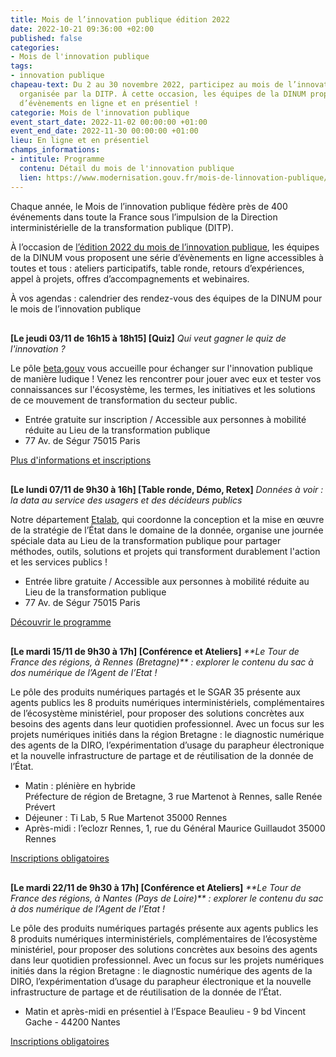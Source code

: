 ```yaml
---
title: Mois de l’innovation publique édition 2022
date: 2022-10-21 09:36:00 +02:00
published: false
categories:
- Mois de l'innovation publique
tags:
- innovation publique
chapeau-text: Du 2 au 30 novembre 2022, participez au mois de l’innovation publique
  organisée par la DITP. À cette occasion, les équipes de la DINUM proposent une série
  d’évènements en ligne et en présentiel !
categorie: Mois de l'innovation publique
event_start_date: 2022-11-02 00:00:00 +01:00
event_end_date: 2022-11-30 00:00:00 +01:00
lieu: En ligne et en présentiel
champs_informations:
- intitule: Programme
  contenu: Détail du mois de l'innovation publique
  lien: https://www.modernisation.gouv.fr/mois-de-linnovation-publique/programme
---
```


Chaque année, le Mois de l’innovation publique fédère près de 400 événements dans toute la France sous l’impulsion de la Direction interministérielle de la transformation publique (DITP).

À l’occasion de [l’édition 2022 du mois de l’innovation publique](https://www.modernisation.gouv.fr/mois-de-linnovation-publique), les équipes de la DINUM vous proposent une série d’évènements en ligne accessibles à toutes et tous : ateliers participatifs, table ronde, retours d’expériences, appel à projets, offres d’accompagnements et webinaires.

<p style="margin-bottom: 30px">À vos agendas : calendrier des rendez-vous des équipes de la DINUM pour le mois de l’innovation publique</p>

<p style="margin-top: 30px"><b>[Le jeudi 03/11 de 16h15 à 18h15] [Quiz]</b> <i>Qui veut gagner le quiz de l'innovation ?</i></p>

Le pôle [beta.gouv](https://beta.gouv.fr/) vous accueille pour échanger sur l'innovation publique de manière ludique ! Venez les rencontrer pour jouer avec eux et tester vos connaissances sur l'écosystème, les termes, les initiatives et les solutions de ce mouvement de transformation du secteur public.

* Entrée gratuite sur inscription / Accessible aux personnes à mobilité réduite au Lieu de la transformation publique 
* 77 Av. de Ségur 75015 Paris 

<div class="lien-important"><p><a href="https://www.eventbrite.fr/e/billets-meetup-betagouvfr-4-quiz-geant-sur-linnovation-publique-449408933217">Plus d'informations et inscriptions</a></p></div>

<p style="margin-top: 30px"><b>[Le lundi 07/11 de 9h30 à 16h] [Table ronde, Démo, Retex]</b> <i>Données à voir : la data au service des usagers et des décideurs publics</i></p>

Notre département [Etalab](https://www.etalab.gouv.fr/), qui coordonne la conception et la mise en œuvre de la stratégie de l’État dans le domaine de la donnée, organise une journée spéciale data au Lieu de la transformation publique pour partager méthodes, outils, solutions et projets qui transforment durablement l'action et les services publics !

* Entrée libre gratuite / Accessible aux personnes à mobilité réduite au Lieu de la transformation publique 
* 77 Av. de Ségur 75015 Paris 

<div class="lien-important"><p><a href="https://bo-modernisation2021.bercy.actimage.net/mois-de-linnovation-publique/la-data-au-service-des-usagers-et-des-decideurs-publics">Découvrir le programme</a></p></div>

<p style="margin-top: 30px"><b>[Le mardi 15/11 de 9h30 à 17h] [Conférence et Ateliers]</b> <i>**Le Tour de France des régions, à Rennes (Bretagne)** : explorer le contenu du sac à dos numérique de l’Agent de l’Etat !</i></p>

Le pôle des produits numériques partagés et le SGAR 35  présente aux agents publics les 8 produits numériques interministériels, complémentaires de l’écosystème ministériel, pour proposer des solutions concrètes aux besoins des agents dans leur quotidien professionnel. Avec un focus sur les projets numériques initiés dans la région Bretagne : le diagnostic numérique des agents de la DIRO, l’expérimentation d’usage du parapheur électronique et la nouvelle infrastructure de partage et de réutilisation de la donnée de l’État. 

* Matin : plénière en hybride 
<br>Préfecture de région de Bretagne, 3 rue Martenot à Rennes, salle Renée Prévert 
* Déjeuner : Ti Lab, 5 Rue Martenot 35000 Rennes
* Après-midi : l’eclozr Rennes, 1, rue du Général Maurice Guillaudot 35000 Rennes

<div class="lien-important"><p><a href="https://www.demarches-simplifiees.fr/commencer/tour-de-france-pnp-etape-bretagne">Inscriptions obligatoires</a></p></div>

<p style="margin-top: 30px"><b>[Le mardi 22/11 de 9h30 à 17h] [Conférence et Ateliers]</b> <i>**Le Tour de France des régions, à Nantes (Pays de Loire)** : explorer le contenu du sac à dos numérique de l’Agent de l’Etat !</i></p>

Le pôle des produits numériques partagés présente aux agents publics les 8 produits numériques interministériels, complémentaires de l’écosystème ministériel, pour proposer des solutions concrètes aux besoins des agents dans leur quotidien professionnel. Avec un focus sur les projets numériques initiés dans la région Bretagne : le diagnostic numérique des agents de la DIRO, l’expérimentation d’usage du parapheur électronique et la nouvelle infrastructure de partage et de réutilisation de la donnée de l’État. 

* Matin et après-midi en présentiel à l’Espace Beaulieu - 9 bd Vincent Gache - 44200 Nantes

<div class="lien-important"><p><a href="https://www.demarches-simplifiees.fr/commencer/etape-ligerienne-du-tdf-de-la-dinum">Inscriptions obligatoires</a></p></div>